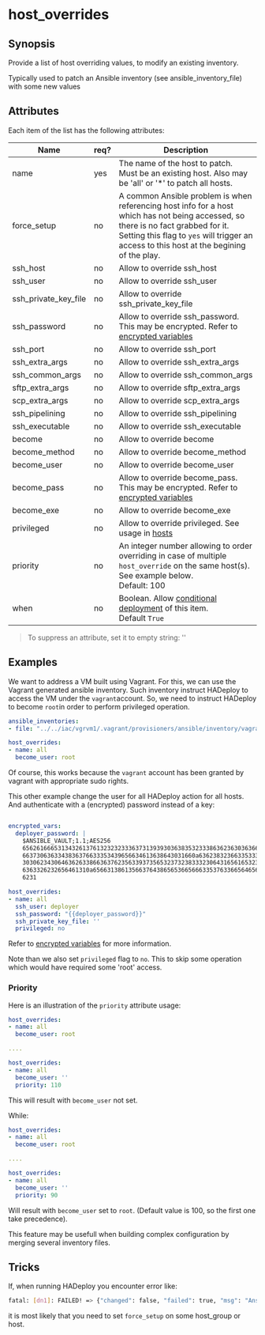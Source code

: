 # host_overrides

## Synopsis

Provide a list of host overriding values, to modify an existing inventory.

Typically used to patch an Ansible inventory (see ansible_inventory_file) with some new values

## Attributes

Each item of the list has the following attributes:


Name|req?|Description
---|---|---
name|yes|The name of the host to patch. Must be an existing host. Also may be 'all' or '*' to patch all hosts.
force_setup|no|A common Ansible problem is when referencing host info for a host which has not being accessed, so there is no fact grabbed for it.<br>Setting this flag to `yes` will trigger an access to this host at the begining of the play.
ssh_host|no|Allow to override ssh_host
ssh_user|no|Allow to override ssh_user
ssh_private_key_file|no|Allow to override ssh_private_key_file
ssh_password|no|Allow to override ssh_password. This may be encrypted. Refer to [encrypted variables](../core/encrypted_vars)
ssh_port|no|Allow to override ssh_port
ssh_extra_args|no|Allow to override ssh_extra_args
ssh_common_args|no|Allow to override ssh_common_args
sftp_extra_args|no|Allow to override sftp_extra_args
scp_extra_args|no|Allow to override scp_extra_args
ssh_pipelining|no|Allow to override ssh_pipelining
ssh_executable|no|Allow to override ssh_executable
become|no|Allow to override become
become_method|no|Allow to override become_method
become_user|no|Allow to override become_user
become_pass|no|Allow to override become_pass. This may be encrypted. Refer to [encrypted variables](../core/encrypted_vars)
become_exe|no|Allow to override become_exe
privileged|no|Allow to override privileged. See usage in [hosts](./hosts)
priority|no|An integer number allowing to order overriding in case of multiple `host_override` on the same host(s). See example below.<br>Default: 100
when|no|Boolean. Allow [conditional deployment](../../more/conditional_deployment) of this item.<br>Default `True` 



> To suppress an attribute, set it to empty string: ''

## Examples

We want to address a VM built using Vagrant. For this, we can use the Vagrant generated ansible inventory. Such inventory instruct HADeploy to access the VM under the `vagrant`account. 
So, we need to instruct HADeploy to become `root`in order to perform privileged operation. 

```yaml
ansible_inventories: 
- file: "../../iac/vgrvm1/.vagrant/provisioners/ansible/inventory/vagrant_ansible_inventory"

host_overrides:
- name: all
  become_user: root
```
Of course, this works because the `vagrant` account has been granted by vagrant with appropriate sudo rights. 

This other example change the user for all HADeploy action for all hosts. And authenticate with a (encrypted) password instead of a key:

```yaml

encrypted_vars:
  deployer_password: |
    $ANSIBLE_VAULT;1.1;AES256
    65626166653134326137613232323336373139393036383532333863623630363662303531306539
    6637306363343836376633353439656634613638643031660a636238323663353337313333663438
    30306234306463626338663637623563393735653237323833323064316561653237393538303762
    6363326232656461310a656631386135663764386565366566633537633665646562626236393462
    6231

host_overrides:
- name: all
  ssh_user: deployer      
  ssh_password: "{{deployer_password}}"
  ssh_private_key_file: ''
  privileged: no
```
Refer to [encrypted variables](../core/encrypted_vars) for more information.

Note than we also set `privileged` flag to `no`. This to skip some operation which would have required some 'root' access.

### Priority

Here is an illustration of the `priority` attribute usage: 

```yaml
host_overrides:
- name: all
  become_user: root

....  

host_overrides:
- name: all
  become_user: ''
  priority: 110
```
This will result with `become_user` not set. 

While:

```yaml
host_overrides:
- name: all
  become_user: root

....  

host_overrides:
- name: all
  become_user: ''
  priority: 90
```
Will result with `become_user` set to `root`. (Default value is 100, so the first one take precedence).

This feature may be usefull when building complex configuration by merging several inventory files.

## Tricks

If, when running HADeploy you encounter error like:

```bash
fatal: [dn1]: FAILED! => {"changed": false, "failed": true, "msg": "AnsibleUndefinedVariable: 'dict object' has no attribute 'ansible_fqdn'"}
```

it is most likely that you need to set `force_setup` on some host_group or host.  
